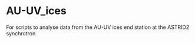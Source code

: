 # AU-UV_ices
For scripts to analyse data from the AU-UV ices end station at the ASTRID2 synchrotron
